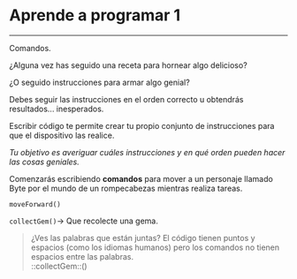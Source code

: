 # Aprende a programar 1
- - - -
Comandos.

¿Alguna vez has seguido una receta para hornear algo delicioso?

¿O seguido instrucciones para armar algo genial?

Debes seguir las instrucciones en el orden correcto u obtendrás resultados... inesperados.

Escribir código te permite crear tu propio conjunto de instrucciones para que el dispositivo las realice. 

_Tu objetivo es averiguar cuáles instrucciones y en qué orden pueden hacer las cosas geniales._

Comenzarás escribiendo **comandos** para mover a un personaje llamado Byte por el mundo de un rompecabezas mientras realiza tareas.

`moveForward()`

`collectGem()`-> Que recolecte una gema.

> ¿Ves las palabras que están juntas? El código tienen puntos y espacios (como los idiomas humanos) pero los comandos no tienen espacios entre las palabras.  
> ::collectGem::()  